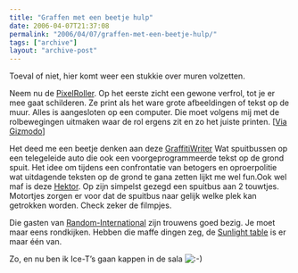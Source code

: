 ```yaml
---
title: "Graffen met een beetje hulp"
date: 2006-04-07T21:37:08
permalink: "2006/04/07/graffen-met-een-beetje-hulp/"
tags: ["archive"]
layout: "archive-post"
---
```

Toeval of niet, hier komt weer een stukkie over muren volzetten.

Neem nu de [PixelRoller](3/http://random-international.squarespace.com/pixelroller-overview/ "http://random-international.squarespace.com/pixelroller-overview/"). Op het eerste zicht een gewone verfrol, tot je er mee gaat schilderen. Ze print als het ware grote afbeeldingen of tekst op de muur. Alles is aangesloten op een computer. Die moet volgens mij met de rolbewegingen uitmaken waar de rol ergens zit en zo het juiste printen. \[[Via Gizmodo](http://gizmodo.com/gadgets/gadgets/pixelroller-165787.php "gizmodo")\]

Het deed me een beetje denken aan deze [GraffitiWriter](http://www.appliedautonomy.com/gw.html "http://www.appliedautonomy.com/gw.html") Wat spuitbussen op een telegeleide auto die ook een voorgeprogrammeerde tekst op de grond spuit. Het idee om tijdens een confrontatie van betogers en oproerpolitie wat uitdagende teksten op de grond te gana zetten lijkt me wel fun.Ook wel maf is deze [Hektor](http://www.hektor.ch/ "http://www.hektor.ch/"). Op zijn simpelst gezegd een spuitbus aan 2 touwtjes. Motortjes zorgen er voor dat de spuitbus naar gelijk welke plek kan getrokken worden. Check zeker de filmpjes.

Die gasten van [Random-International](http://random-international.squarespace.com/ "http://random-international.squarespace.com/") zijn trouwens goed bezig. Je moet maar eens rondkijken. Hebben die maffe dingen zeg, de [Sunlight table](http://random-international.squarespace.com/sunlight-table/ "http://random-international.squarespace.com/sunlight-table/") is er maar één van.

Zo, en nu ben ik Ice-T’s gaan kappen in de sala ![:-)](http://www.donebysimon.be/blog/wp-includes/images/smilies/icon_smile.gif)
